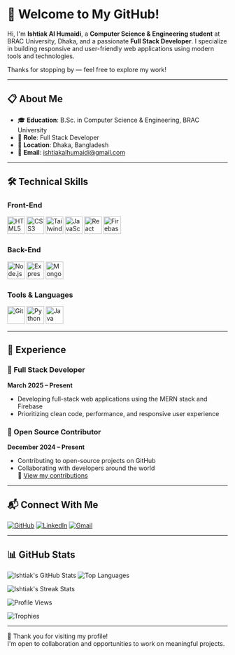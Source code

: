 # 👋 Welcome to My GitHub!

Hi, I'm **Ishtiak Al Humaidi**, a **Computer Science & Engineering student** at BRAC University, Dhaka, and a passionate **Full Stack Developer**. I specialize in building responsive and user-friendly web applications using modern tools and technologies.

Thanks for stopping by — feel free to explore my work!

---

## 📋 About Me

- 🎓 **Education**: B.Sc. in Computer Science & Engineering, BRAC University  
- 💼 **Role**: Full Stack Developer  
- 📍 **Location**: Dhaka, Bangladesh  
- 📧 **Email**: [ishtiakalhumaidi@gmail.com](mailto:ishtiakalhumaidi@gmail.com)

---

## 🛠 Technical Skills

### Front-End

<p align="left">
  <!-- HTML5 -->
  <img src="https://cdn.jsdelivr.net/gh/devicons/devicon/icons/html5/html5-original.svg" alt="HTML5" width="40" height="40"/>
  <!-- CSS3 -->
  <img src="https://cdn.jsdelivr.net/gh/devicons/devicon/icons/css3/css3-original.svg" alt="CSS3" width="40" height="40"/>
  <!-- Tailwind CSS -->
  <img src="https://www.svgrepo.com/show/354431/tailwindcss-icon.svg" alt="TailwindCSS" width="40" height="40"/>
  <!-- JavaScript -->
  <img src="https://cdn.jsdelivr.net/gh/devicons/devicon/icons/javascript/javascript-original.svg" alt="JavaScript" width="40" height="40"/>
  <!-- React -->
  <img src="https://cdn.jsdelivr.net/gh/devicons/devicon/icons/react/react-original.svg" alt="React" width="40" height="40"/>
  <!-- Firebase -->
  <img src="https://cdn.jsdelivr.net/gh/devicons/devicon/icons/firebase/firebase-plain.svg" alt="Firebase" width="40" height="40"/>
</p>

### Back-End

<p align="left">
  <!-- Node.js -->
  <img src="https://cdn.jsdelivr.net/gh/devicons/devicon/icons/nodejs/nodejs-original.svg" alt="Node.js" width="40" height="40"/>
  <!-- Express.js -->
  <img src="https://cdn.jsdelivr.net/gh/devicons/devicon/icons/express/express-original.svg" alt="Express.js" width="40" height="40"/>
  <!-- MongoDB -->
  <img src="https://cdn.jsdelivr.net/gh/devicons/devicon/icons/mongodb/mongodb-original.svg" alt="MongoDB" width="40" height="40"/>
</p>

### Tools & Languages

<p align="left">
  <!-- Git -->
  <img src="https://cdn.jsdelivr.net/gh/devicons/devicon/icons/git/git-original.svg" alt="Git" width="40" height="40"/>
  <!-- Python -->
  <img src="https://cdn.jsdelivr.net/gh/devicons/devicon/icons/python/python-original.svg" alt="Python" width="40" height="40"/>
  <!-- Java -->
  <img src="https://cdn.jsdelivr.net/gh/devicons/devicon/icons/java/java-original.svg" alt="Java" width="40" height="40"/>
</p>

---

## 💼 Experience

### 🔹 Full Stack Developer  
**March 2025 – Present**  
- Developing full-stack web applications using the MERN stack and Firebase  
- Prioritizing clean code, performance, and responsive user experience  

### 🔹 Open Source Contributor  
**December 2024 – Present**  
- Contributing to open-source projects on GitHub  
- Collaborating with developers around the world  
🔗 [View my contributions](https://github.com/ishtiak13)

---

## 📬 Connect With Me

[![GitHub](https://img.shields.io/badge/GitHub-000?style=flat&logo=github&logoColor=white)](https://github.com/ishtiak13)
[![LinkedIn](https://img.shields.io/badge/LinkedIn-0077B5?style=flat&logo=linkedin&logoColor=white)](https://www.linkedin.com/in/its-ishtiak)
[![Gmail](https://img.shields.io/badge/Gmail-D14836?style=flat&logo=gmail&logoColor=white)](mailto:ishtiakalhumaidi@gmail.com)

---

## 📊 GitHub Stats

![Ishtiak's GitHub Stats](https://github-readme-stats.vercel.app/api?username=ishtiak13&show_icons=true&theme=default)
![Top Languages](https://github-readme-stats.vercel.app/api/top-langs/?username=ishtiak13&layout=compact)

![Ishtiak's Streak Stats](https://github-readme-streak-stats.herokuapp.com?user=ishtiak13&theme=default)

![Profile Views](https://komarev.com/ghpvc/?username=ishtiak13&label=Profile%20views&color=0e75b6&style=flat)

![Trophies](https://github-profile-trophy.vercel.app/?username=ishtiak13&theme=flat&column=4&margin-w=15&margin-h=15)


---

🙏 Thank you for visiting my profile!  
I'm open to collaboration and opportunities to work on meaningful projects.

